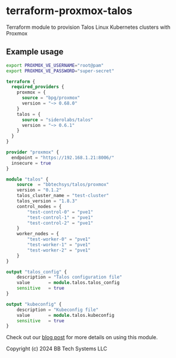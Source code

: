 # terraform-proxmox-talos

Terraform module to provision Talos Linux Kubernetes clusters with Proxmox

## Example usage

```bash
export PROXMOX_VE_USERNAME="root@pam"
export PROXMOX_VE_PASSWORD="super-secret"
```

```terraform
terraform {
  required_providers {
    proxmox = {
      source = "bpg/proxmox"
      version = "~> 0.68.0"
    }
    talos = {
      source = "siderolabs/talos"
      version = "~> 0.6.1"
    }
  }
}

provider "proxmox" {
  endpoint = "https://192.168.1.21:8006/"
  insecure = true
}

module "talos" {
    source  = "bbtechsys/talos/proxmox"
    version = "0.1.2"
    talos_cluster_name = "test-cluster"
    talos_version = "1.8.3"
    control_nodes = {
        "test-control-0" = "pve1"
        "test-control-1" = "pve1"
        "test-control-2" = "pve1"
    }
    worker_nodes = {
        "test-worker-0" = "pve1"
        "test-worker-1" = "pve1"
        "test-worker-2" = "pve1"
    }
}

output "talos_config" {
    description = "Talos configuration file"
    value       = module.talos.talos_config
    sensitive   = true
}

output "kubeconfig" {
    description = "Kubeconfig file"
    value       = module.talos.kubeconfig
    sensitive   = true
}
```

Check out our [blog post](https://bbtechsystems.com/blog/k8s-with-pxe-tf/) for more details on using this module.

Copyright (c) 2024 BB Tech Systems LLC
